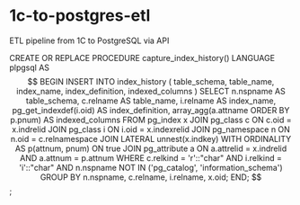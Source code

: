 # 1c-to-postgres-etl
ETL pipeline from 1C to PostgreSQL via API

CREATE OR REPLACE PROCEDURE capture_index_history()
LANGUAGE plpgsql
AS $$
BEGIN
    INSERT INTO index_history (
        table_schema,
        table_name,
        index_name,
        index_definition,
        indexed_columns
    )
    SELECT
        n.nspname AS table_schema,
        c.relname AS table_name,
        i.relname AS index_name,
        pg_get_indexdef(i.oid) AS index_definition,
        array_agg(a.attname ORDER BY p.pnum) AS indexed_columns
    FROM
        pg_index x
    JOIN pg_class c ON c.oid = x.indrelid
    JOIN pg_class i ON i.oid = x.indexrelid
    JOIN pg_namespace n ON n.oid = c.relnamespace
    JOIN LATERAL unnest(x.indkey) WITH ORDINALITY AS p(attnum, pnum) ON true
    JOIN pg_attribute a ON a.attrelid = x.indrelid AND a.attnum = p.attnum
    WHERE
        c.relkind = 'r'::"char"
        AND i.relkind = 'i'::"char"
        AND n.nspname NOT IN ('pg_catalog', 'information_schema')
    GROUP BY
        n.nspname,
        c.relname,
        i.relname,
        x.oid;
END;
$$;

